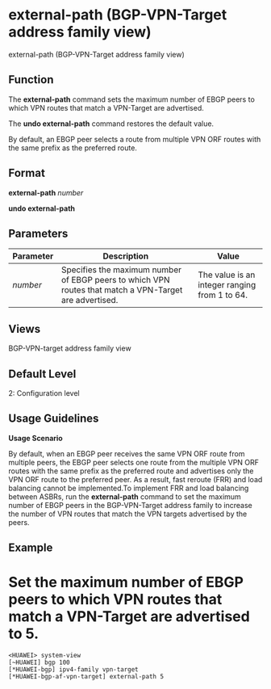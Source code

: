 external-path (BGP-VPN-Target address family view)
==================================================

external-path (BGP-VPN-Target address family view)

Function
--------



The **external-path** command sets the maximum number of EBGP peers to which VPN routes that match a VPN-Target are advertised.

The **undo external-path** command restores the default value.



By default, an EBGP peer selects a route from multiple VPN ORF routes with the same prefix as the preferred route.


Format
------

**external-path** *number*

**undo external-path**


Parameters
----------

| Parameter | Description | Value |
| --- | --- | --- |
| *number* | Specifies the maximum number of EBGP peers to which VPN routes that match a VPN-Target are advertised. | The value is an integer ranging from 1 to 64. |



Views
-----

BGP-VPN-target address family view


Default Level
-------------

2: Configuration level


Usage Guidelines
----------------

**Usage Scenario**



By default, when an EBGP peer receives the same VPN ORF route from multiple peers, the EBGP peer selects one route from the multiple VPN ORF routes with the same prefix as the preferred route and advertises only the VPN ORF route to the preferred peer. As a result, fast reroute (FRR) and load balancing cannot be implemented.To implement FRR and load balancing between ASBRs, run the **external-path** command to set the maximum number of EBGP peers in the BGP-VPN-Target address family to increase the number of VPN routes that match the VPN targets advertised by the peers.




Example
-------

# Set the maximum number of EBGP peers to which VPN routes that match a VPN-Target are advertised to 5.
```
<HUAWEI> system-view
[~HUAWEI] bgp 100
[*HUAWEI-bgp] ipv4-family vpn-target
[*HUAWEI-bgp-af-vpn-target] external-path 5

```
